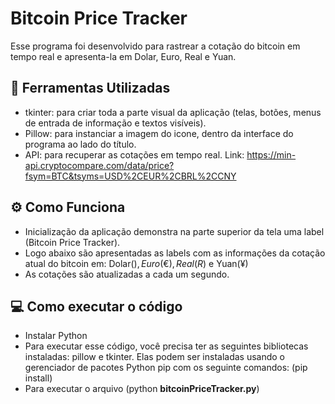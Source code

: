 # Bitcoin Price Tracker

Esse programa foi desenvolvido para rastrear a cotação do bitcoin em tempo real e apresenta-la em Dolar, Euro, Real e Yuan. 


## 🔧 Ferramentas Utilizadas

-   tkinter: para criar toda a parte visual da aplicação (telas, botões, menus de entrada de informação e textos visíveis).
-   Pillow: para instanciar a imagem do icone, dentro da interface do programa ao lado do título.
-   API: para recuperar as cotações em tempo real. Link: https://min-api.cryptocompare.com/data/price?fsym=BTC&tsyms=USD%2CEUR%2CBRL%2CCNY

## ⚙️ Como Funciona

-   Inicialização da aplicação demonstra na parte superior da tela uma label (Bitcoin Price Tracker). 
-   Logo abaixo são apresentadas as labels com as informações da cotação atual do bitcoin em: Dolar($), Euro(€), Real(R$) e Yuan(¥)
-   As cotações são atualizadas a cada um segundo.

## 💻 Como executar o código

- Instalar Python
- Para executar esse código, você precisa ter as seguintes bibliotecas instaladas: pillow e tkinter. Elas podem ser instaladas usando o gerenciador de pacotes Python pip com os seguinte comandos: (pip install) 
- Para executar o arquivo (python **bitcoinPriceTracker.py**)

